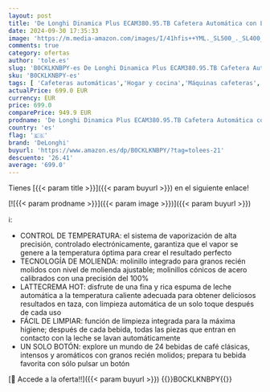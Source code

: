 ```yaml
---
layout: post
title: 'De Longhi Dinamica Plus ECAM380.95.TB Cafetera Automática con LatteCrema Sistema de Leche  One-Touch Cappuccino  con 24 Recetas  Pantalla TFT a Color de 3.5 Pulgadas  1450 W  Titanio/Negro'
date: 2024-09-30 17:35:33
image: 'https://m.media-amazon.com/images/I/41hfis++YML._SL500_._SL400_.jpg'
comments: true
category: ofertas
author: 'tole.es'
slug: 'B0CKLKNBPY-es De Longhi Dinamica Plus ECAM380.95.TB Cafetera Automática...'
sku: 'B0CKLKNBPY-es'
tags: [ 'Cafeteras automáticas','Hogar y cocina','Máquinas cafeteras','Utensilios para café y té','cafetera','delonghi','🇪🇸', ]
actualPrice: 699.0 EUR
currency: EUR
price: 699.0
comparePrice: 949.9 EUR
prodname: 'De Longhi Dinamica Plus ECAM380.95.TB Cafetera Automática con LatteCrema Sistema de Leche  One-Touch Cappuccino  con 24 Recetas  Pantalla TFT a Color de 3.5 Pulgadas  1450 W  Titanio/Negro'
country: 'es'
flag: '🇪🇸'
brand: 'DeLonghi'
buyurl: 'https://www.amazon.es/dp/B0CKLKNBPY/?tag=tolees-21'
descuento: '26.41'
average: '699.0'
---
```


Tienes [{{< param title >}}]({{< param buyurl >}}) en el siguiente enlace!

[![{{< param prodname >}}]({{< param image >}})]({{< param buyurl >}})

ℹ️:

- CONTROL DE TEMPERATURA: el sistema de vaporización de alta precisión, controlado electrónicamente, garantiza que el vapor se genere a la temperatura óptima para crear el resultado perfecto
- TECNOLOGÍA DE MOLIENDA: molinillo integrado para granos recién molidos con nivel de molienda ajustable; molinillos cónicos de acero calibrados con una precisión del 100%
- LATTECREMA HOT: disfrute de una fina y rica espuma de leche automática a la temperatura caliente adecuada para obtener deliciosos resultados en taza, con limpieza automática de un solo toque después de cada uso
- FÁCIL DE LIMPIAR: función de limpieza integrada para la máxima higiene; después de cada bebida, todas las piezas que entran en contacto con la leche se lavan automáticamente
- UN SOLO BOTÓN: explore un mundo de 24 bebidas de café clásicas, intensos y aromáticos con granos recién molidos; prepara tu bebida favorita con sólo pulsar un botón

[🛒 Accede a la oferta!!]({{< param buyurl >}})
{{<world>}}B0CKLKNBPY{{</world>}}

